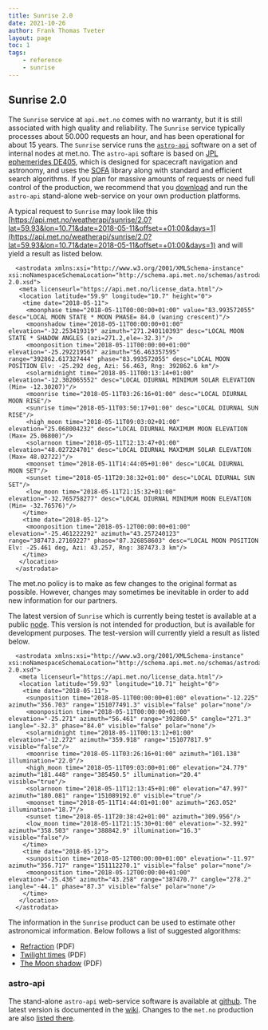 ```yaml
---
title: Sunrise 2.0
date: 2021-10-26
author: Frank Thomas Tveter
layout: page
toc: 1
tags:
    - reference
    - sunrise
---
```


## Sunrise 2.0

The `Sunrise` service at `api.met.no` comes with no warranty, but it is still associated with high quality and reliability.
The `Sunrise` service typically processes about 50.000 requests an hour,
and has been operational for about 15 years.
The `Sunrise` service runs the [`astro-api`](#astro-api) software on a set of internal nodes at met.no.
The `astro-api` softare is based on [JPL ephemerides DE405](https://ssd.jpl.nasa.gov/planets/eph_export.html), which is designed for
spacecraft navigation and astronomy, and uses the [SOFA](http://www.iausofa.org/) library along with standard and efficient search algorithms.
If you plan for massive amounts of requests or need full control of the production,
we recommend that you [download](https://github.com/FrankThomasTveter/astro-api) and run the `astro-api` stand-alone web-service on your own production platforms.

A typical request to `Sunrise` may look like this
[https://api.met.no/weatherapi/sunrise/2.0?lat=59.93&lon=10.71&date=2018-05-11&offset=+01:00&days=1](https://api.met.no/weatherapi/sunrise/2.0?lat=59.93&lon=10.71&date=2018-05-11&offset=+01:00&days=1)
and will yield a result as listed below.

      <astrodata xmlns:xsi="http://www.w3.org/2001/XMLSchema-instance" xsi:noNamespaceSchemaLocation="http://schema.api.met.no/schemas/astrodata-2.0.xsd">
       <meta licenseurl="https://api.met.no/license_data.html"/>
       <location latitude="59.9" longitude="10.7" height="0">
        <time date="2018-05-11">
         <moonphase time="2018-05-11T00:00:00+01:00" value="83.993572055" desc="LOCAL MOON STATE * MOON PHASE= 84.0 (waning crescent)"/>
         <moonshadow time="2018-05-11T00:00:00+01:00" elevation="-32.253419319" azimuth="271.240110393" desc="LOCAL MOON STATE * SHADOW ANGLES (azi=271.2,ele=-32.3)"/>
         <moonposition time="2018-05-11T00:00:00+01:00" elevation="-25.292219567" azimuth="56.463357595" range="392862.617327444" phase="83.993572055" desc="LOCAL MOON POSITION Elv: -25.292 deg, Azi: 56.463, Rng: 392862.6 km"/>
         <solarmidnight time="2018-05-11T00:13:14+01:00" elevation="-12.302065552" desc="LOCAL DIURNAL MINIMUM SOLAR ELEVATION (Min= -12.30207)"/>
         <moonrise time="2018-05-11T03:26:16+01:00" desc="LOCAL DIURNAL MOON RISE"/>
         <sunrise time="2018-05-11T03:50:17+01:00" desc="LOCAL DIURNAL SUN RISE"/>
         <high_moon time="2018-05-11T09:03:02+01:00" elevation="25.068004232" desc="LOCAL DIURNAL MAXIMUM MOON ELEVATION (Max= 25.06800)"/>
         <solarnoon time="2018-05-11T12:13:47+01:00" elevation="48.027224701" desc="LOCAL DIURNAL MAXIMUM SOLAR ELEVATION (Max= 48.02722)"/>
         <moonset time="2018-05-11T14:44:05+01:00" desc="LOCAL DIURNAL MOON SET"/>
         <sunset time="2018-05-11T20:38:32+01:00" desc="LOCAL DIURNAL SUN SET"/>
         <low_moon time="2018-05-11T21:15:32+01:00" elevation="-32.765758277" desc="LOCAL DIURNAL MINIMUM MOON ELEVATION (Min= -32.76576)"/>
        </time>
        <time date="2018-05-12">
         <moonposition time="2018-05-12T00:00:00+01:00" elevation="-25.461222292" azimuth="43.257240123" range="387473.27169227" phase="87.326858603" desc="LOCAL MOON POSITION Elv: -25.461 deg, Azi: 43.257, Rng: 387473.3 km"/>
        </time>
       </location>
      </astrodata>

The met.no policy is to make as few changes to the original format as possible.
However, changes may sometimes be inevitable in order to add new information for our partners.

The latest version of `Sunrise` which is currently being testet is available at a public [node](http://157.249.72.176/astro/cgi-bin/small.pl?lat=59.93&lon=10.71&date=2018-05-11&offset=+01:00&days=1).
This version is not intended for production, but is available for development purposes.
The test-version will currently yield a result as listed below.

      <astrodata xmlns:xsi="http://www.w3.org/2001/XMLSchema-instance" xsi:noNamespaceSchemaLocation="http://schema.api.met.no/schemas/astrodata-2.0.xsd">
       <meta licenseurl="https://api.met.no/license_data.html"/>
       <location latitude="59.93" longitude="10.71" height="0">
        <time date="2018-05-11">
         <sunposition time="2018-05-11T00:00:00+01:00" elevation="-12.225" azimuth="356.703" range="151077491.3" visible="false" polar="none"/>
         <moonposition time="2018-05-11T00:00:00+01:00" elevation="-25.271" azimuth="56.461" range="392860.5" cangle="271.3" iangle="-32.3" phase="84.0" visible="false" polar="none"/>
         <solarmidnight time="2018-05-11T00:13:12+01:00" elevation="-12.272" azimuth="359.918" range="151077817.9" visible="false"/>
         <moonrise time="2018-05-11T03:26:16+01:00" azimuth="101.138" illumination="22.0"/>
         <high_moon time="2018-05-11T09:03:00+01:00" elevation="24.779" azimuth="181.448" range="385450.5" illumination="20.4" visible="true"/>
         <solarnoon time="2018-05-11T12:13:45+01:00" elevation="47.997" azimuth="180.081" range="151089192.0" visible="true"/>
         <moonset time="2018-05-11T14:44:01+01:00" azimuth="263.052" illumination="18.7"/>
         <sunset time="2018-05-11T20:38:42+01:00" azimuth="309.956"/>
         <low_moon time="2018-05-11T21:15:30+01:00" elevation="-32.992" azimuth="358.503" range="388842.9" illumination="16.3" visible="false"/>
        </time>
        <time date="2018-05-12">
         <sunposition time="2018-05-12T00:00:00+01:00" elevation="-11.97" azimuth="356.717" range="151112270.1" visible="false" polar="none"/>
         <moonposition time="2018-05-12T00:00:00+01:00" elevation="-25.436" azimuth="43.258" range="387470.7" cangle="278.2" iangle="-44.1" phase="87.3" visible="false" polar="none"/>
        </time>
       </location>
      </astrodata>

The information in the `Sunrise` product can be used to estimate other astronomical information.
Below follows a list of suggested algorithms:

 *   [Refraction](../assets/UpperLimbElevation.pdf) (PDF)
 *   [Twilight times](../assets/PoleSunZenith.pdf) (PDF)
 *   [The Moon shadow](../assets/MoonShadow.pdf) (PDF)

### astro-api

The stand-alone `astro-api` web-service software is available at [github](https://github.com/FrankThomasTveter/astro-api).
The latest version is documented in the [wiki](https://github.com/FrankThomasTveter/astro-api/wiki).
Changes to the `met.no` production are also [listed there](https://github.com/FrankThomasTveter/astro-api/wiki/notifications).

